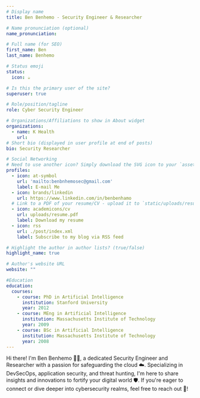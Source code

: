 ```yaml
---
# Display name
title: Ben Benhemo - Security Engineer & Researcher

# Name pronunciation (optional)
name_pronunciation: 

# Full name (for SEO)
first_name: Ben
last_name: Benhemo

# Status emoji
status:
  icon: ☕️

# Is this the primary user of the site?
superuser: true

# Role/position/tagline
role: Cyber Security Engineer 

# Organizations/Affiliations to show in About widget
organizations:
  - name: K Health
    url: 
# Short bio (displayed in user profile at end of posts)
bio: Security Researcher

# Social Networking
# Need to use another icon? Simply download the SVG icon to your `assets/media/icons/` folder.
profiles:
  - icon: at-symbol
    url: 'mailto:benbnhemosec@gmail.com'
    label: E-mail Me
  - icon: brands/linkedin
    url: https://www.linkedin.com/in/benbenhamo
  # Link to a PDF of your resume/CV - upload it to `static/uploads/resume.pdf`
  - icon: academicons/cv
    url: uploads/resume.pdf
    label: Download my resume
  - icon: rss
    url: ./post/index.xml
    label: Subscribe to my blog via RSS feed

# Highlight the author in author lists? (true/false)
highlight_name: true

# Author's website URL
website: ""

#Education 
education:
  courses:
    - course: PhD in Artificial Intelligence
      institution: Stanford University
      year: 2012
    - course: MEng in Artificial Intelligence
      institution: Massachusetts Institute of Technology
      year: 2009
    - course: BSc in Artificial Intelligence
      institution: Massachusetts Institute of Technology
      year: 2008
---
```


Hi there! I'm Ben Benhemo 👨‍💻, a dedicated Security Engineer and Researcher with a passion for safeguarding the cloud ☁️. Specializing in DevSecOps, application security, and threat hunting, I'm here to share insights and innovations to fortify your digital world 🛡️. If you're eager to connect or dive deeper into cybersecurity realms, feel free to reach out 📧!